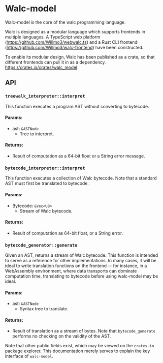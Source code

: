 # Walc-model

Walc-model is the core of the walc programming language. 

Walc is designed as a modular language which supports frontends in multiple languages. A TypeScript web platform (https://github.com/Willmo3/webwalc.ts) and a Rust CLI frontend (https://github.com/Willmo3/walc-frontend) have been constructed.

To enable its modular design, Walc has been published as a crate, so that different frontends can pull it in as a dependency. https://crates.io/crates/walc_model

## API
### `treewalk_interpreter::interpret`
This function executes a program AST without converting to bytecode.

#### Params:
- ast: `&ASTNode`
  - Tree to interpret.

#### Returns:
- Result of computation as a 64-bit float or a String error message.

### `bytecode_interpreter::interpret`
This function executes a collection of Walc bytecode. 
Note that a standard AST must first be translated to bytecode.

#### Params:
- Bytecode: `&Vec<U8>`
  - Stream of Walc bytecode.

#### Returns:
- Result of computation as 64-bit float, or a String error.

### `bytecode_generator::generate`
Given an AST, returns a stream of Walc bytecode. 
This function is intended to serve as a reference for other implementations.
In many cases, it will be ideal to write translation functions on the frontend -- for instance, in a WebAssembly environment, where data transports can dominate computation time, translating to bytecode before using walc-model may be ideal.

#### Params: 
- ast: `&ASTNode`
  - Syntax tree to translate.

#### Returns:
- Result of translation as a stream of bytes. Note that `bytecode_generate` performs no checking on the validity of the AST.

Note that other public fields exist, which may be viewed on the `crates.io` package explorer. This documentation merely serves to explain the key interface of `walc-model`. 
